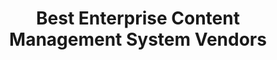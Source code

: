 ---
layout: section
title: Best Enterprise Content Management System Vendors
anchortext: Enterprise CMS
permalink: /enterprise/
headernav: true
---